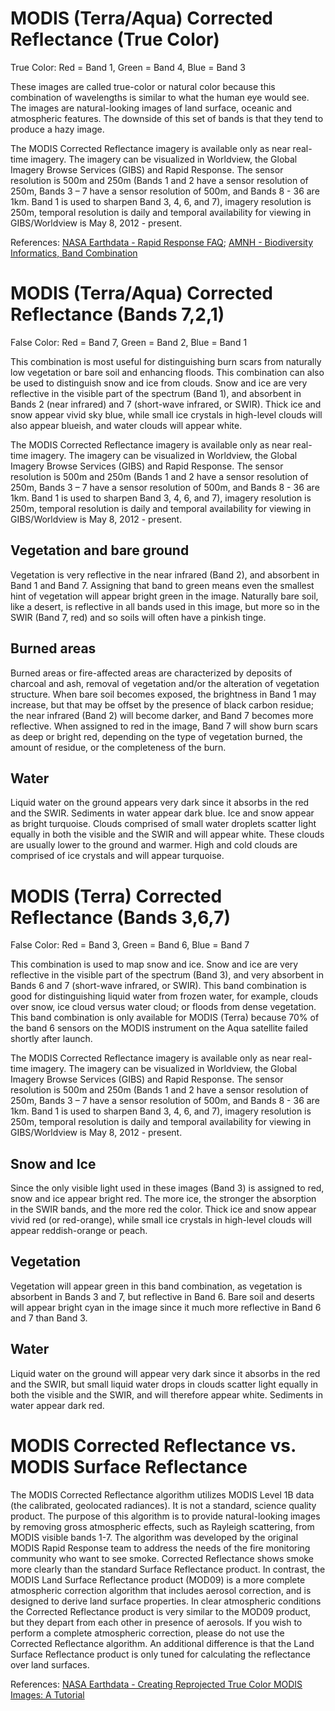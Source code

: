 # MODIS (Terra/Aqua) Corrected Reflectance (True Color)

True Color: Red = Band 1, Green = Band 4, Blue = Band 3

These images are called true-color or natural color because this combination of wavelengths is similar to what the human eye would see. The images are natural-looking images of land surface, oceanic and atmospheric features. The downside of this set of bands is that they tend to produce a hazy image.

The MODIS Corrected Reflectance imagery is available only as near real-time imagery. The imagery can be visualized in Worldview, the Global Imagery Browse Services (GIBS) and Rapid Response. The sensor resolution is 500m and 250m (Bands 1 and 2 have a sensor resolution of 250m, Bands 3 – 7 have a sensor resolution of 500m, and Bands 8 - 36 are 1km. Band 1 is used to sharpen Band 3, 4, 6, and 7), imagery resolution is 250m, temporal resolution is daily and temporal availability for viewing in GIBS/Worldview is May 8, 2012 - present.

References: [NASA Earthdata - Rapid Response FAQ](https://earthdata.nasa.gov/faq#ed-rapid-response-faq); 
[AMNH - Biodiversity Informatics, Band Combination](http://biodiversityinformatics.amnh.org/interactives/bandcombination.php)

# MODIS (Terra/Aqua) Corrected Reflectance (Bands 7,2,1)

False Color: Red = Band 7, Green = Band 2, Blue = Band 1

This combination is most useful for distinguishing burn scars from naturally low vegetation or bare soil and enhancing floods.
This combination can also be used to distinguish snow and ice from clouds. Snow and ice are very reflective in the visible part of the spectrum (Band 1), and absorbent in Bands 2 (near infrared) and 7 (short-wave infrared, or SWIR). Thick ice and snow appear vivid sky blue, while small ice crystals in high-level clouds will also appear blueish, and water clouds will appear white.

The MODIS Corrected Reflectance imagery is available only as near real-time imagery. The imagery can be visualized in Worldview, the Global Imagery Browse Services (GIBS) and Rapid Response. The sensor resolution is 500m and 250m (Bands 1 and 2 have a sensor resolution of 250m, Bands 3 – 7 have a sensor resolution of 500m, and Bands 8 - 36 are 1km. Band 1 is used to sharpen Band 3, 4, 6, and 7), imagery resolution is 250m, temporal resolution is daily and temporal availability for viewing in GIBS/Worldview is May 8, 2012 - present.

## Vegetation and bare ground
Vegetation is very reflective in the near infrared (Band 2), and absorbent in Band 1 and Band 7. Assigning that band to green means even the smallest hint of vegetation will appear bright green in the image. Naturally bare soil, like a desert, is reflective in all bands used in this image, but more so in the SWIR (Band 7, red) and so soils will often have a pinkish tinge.

## Burned areas
Burned areas or fire-affected areas are characterized by deposits of charcoal and ash, removal of vegetation and/or the alteration of vegetation structure. When bare soil becomes exposed, the brightness in Band 1 may increase, but that may be offset by the presence of black carbon residue; the near infrared (Band 2) will become darker, and Band 7 becomes more reflective. When assigned to red in the image, Band 7 will show burn scars as deep or bright red, depending on the type of vegetation burned, the amount of residue, or the completeness of the burn.

## Water
Liquid water on the ground appears very dark since it absorbs in the red and the SWIR. Sediments in water appear dark blue. Ice and snow appear as bright turquoise. 
Clouds comprised of small water droplets scatter light equally in both the visible and the SWIR and will appear white. These clouds are usually lower to the ground and warmer. High and cold clouds are comprised of ice crystals and will appear turquoise.

# MODIS (Terra) Corrected Reflectance (Bands 3,6,7)
False Color: Red = Band 3, Green = Band 6, Blue = Band 7

This combination is used to map snow and ice. Snow and ice are very reflective in the visible part of the spectrum (Band 3), and very absorbent in Bands 6 and 7 (short-wave infrared, or SWIR). This band combination is good for distinguishing liquid water from frozen water, for example, clouds over snow, ice cloud versus water cloud; or floods from dense vegetation.
This band combination is only available for MODIS (Terra) because 70% of the band 6 sensors on the MODIS instrument on the Aqua satellite failed shortly after launch.

The MODIS Corrected Reflectance imagery is available only as near real-time imagery. The imagery can be visualized in Worldview, the Global Imagery Browse Services (GIBS) and Rapid Response. The sensor resolution is 500m and 250m (Bands 1 and 2 have a sensor resolution of 250m, Bands 3 – 7 have a sensor resolution of 500m, and Bands 8 - 36 are 1km. Band 1 is used to sharpen Band 3, 4, 6, and 7), imagery resolution is 250m, temporal resolution is daily and temporal availability for viewing in GIBS/Worldview is May 8, 2012 - present.

## Snow and Ice
Since the only visible light used in these images (Band 3) is assigned to red, snow and ice appear bright red. The more ice, the stronger the absorption in the SWIR bands, and the more red the color. Thick ice and snow appear vivid red (or red-orange), while small ice crystals in high-level clouds will appear reddish-orange or peach.

## Vegetation
Vegetation will appear green in this band combination, as vegetation is absorbent in Bands 3 and 7, but reflective in Band 6. Bare soil and deserts will appear bright cyan in the image since it much more reflective in Band 6 and 7 than Band 3.

## Water
Liquid water on the ground will appear very dark since it absorbs in the red and the SWIR, but small liquid water drops in clouds scatter light equally in both the visible and the SWIR, and will therefore appear white. Sediments in water appear dark red.

# MODIS Corrected Reflectance vs. MODIS Surface Reflectance

The MODIS Corrected Reflectance algorithm utilizes MODIS Level 1B data (the calibrated, geolocated radiances). It is not a standard, science quality product. The purpose of this algorithm is to provide natural-looking images by removing gross atmospheric effects, such as Rayleigh scattering, from MODIS visible bands 1-7. The algorithm was developed by the original MODIS Rapid Response team to address the needs of the fire monitoring community who want to see smoke. Corrected Reflectance shows smoke more clearly than the standard Surface Reflectance product. In contrast, the MODIS Land Surface Reflectance product (MOD09) is a more complete atmospheric correction algorithm that includes aerosol correction, and is designed to derive land surface properties. In clear atmospheric conditions the Corrected Reflectance product is very similar to the MOD09 product, but they depart from each other in presence of aerosols. If you wish to perform a complete atmospheric correction, please do not use the Corrected Reflectance algorithm. An additional difference is that the Land Surface Reflectance product is only tuned for calculating the reflectance over land surfaces.

References: [NASA Earthdata - Creating Reprojected True Color MODIS Images: A Tutorial](https://earthdata.nasa.gov/sites/default/files/field/document/MODIS_True_Color.pdf) 


